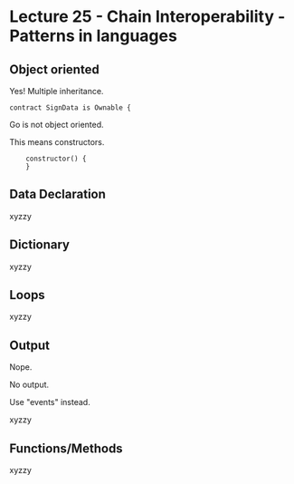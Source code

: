 
# Lecture 25 - Chain Interoperability - Patterns in languages

## Object oriented 

Yes!  Multiple inheritance. 

```
contract SignData is Ownable {
```

Go is not object oriented.

This means constructors.

```
	constructor() {
	}
```

## Data Declaration

xyzzy

## Dictionary

xyzzy

## Loops

xyzzy

## Output

Nope.

No output.

Use "events" instead.

xyzzy

## Functions/Methods

xyzzy


